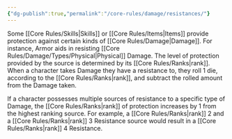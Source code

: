 ```yaml
---
{"dg-publish":true,"permalink":"/core-rules/damage/resistances/"}
---
```


Some [[Core Rules/Skills\|Skills]] or [[Core Rules/Items\|Items]] provide protection against certain kinds of [[Core Rules/Damage\|Damage]]. For instance, Armor aids in resisting [[Core Rules/Damage/Types/Physical\|Physical]] Damage. The level of protection provided by the source is determined by its [[Core Rules/Ranks\|rank]]. When a character takes Damage they have a resistance to, they roll 1 die, according to the [[Core Rules/Ranks\|rank]], and subtract the rolled amount from the Damage taken.

If a character possesses multiple sources of resistance to a specific type of Damage, the [[Core Rules/Ranks\|rank]] of protection increases by 1 from the highest ranking source. For example, a [[Core Rules/Ranks\|rank]] 2 and a [[Core Rules/Ranks\|rank]] 3 Resistance source would result in a [[Core Rules/Ranks\|rank]] 4 Resistance.